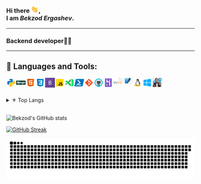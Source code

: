 ### Hi there <img src="https://raw.githubusercontent.com/bekzodergashev1/bekzodergashev1/master/wave.gif" width="20px">, <br /> I am *Bekzod Ergashev*.


---

### Backend developer🧑‍💻<br />

---

## 🔨 Languages and Tools:
[<img align="left" alt="python" width="26px" src="./techs/python.svg" />][python]
[<img align="left" alt="Django" width="26px" src="./techs/django.png" />][django]
[<img align="left" alt="HTML" width="26px" src="./techs/html.svg" />][html]
[<img align="left" alt="CSS" width="26px" src="./techs/css.svg" />][css]
[<img align="left" alt="bootsrtrap" width="26px" src="./techs/bp.png" />][bootsrtrap]
[<img align="left" alt="JavaScript" width="26px" src="./techs/javascript.svg" />][javascript]
[<img align="left" alt="Visual Studio Code" width="26px" src="./techs/vscode.svg" />][vscode]
[<img align="left" alt="Powershell" width="26px" src="./techs/powershell.svg" />][powershell]
[<img align="left" alt="Git" width="26px" src="./techs/git.svg" />][git]
[<img align="left" alt="GitHub" width="26px" src="./techs/github.svg" />][github]
[<img align="left" alt="Heroku" width="26px" src="./techs/heroku.svg" />][heroku]
[<img align="left" alt="mysql" width="26px" src="./techs/mysql.png" />][mysql]
[<img align="left" alt="sqlite3" width="26px" src="./techs/sqlite3.jfif" />][sqlite3]
[<img align="left" alt="Linux" width="26px" src="./techs/linux.svg" />][linux]
[<img align="left" alt="Windows" width="26px" src="./techs/windows 10.svg" />][windows]
[<img align="left" alt="Bot" width="26px" src="./techs/bot.jfif" />][bot]


<br />
<br />

<br />

<details>

  <summary>⚜ Top Langs</summary>
  
  <br />
  
  ![Top langs](https://github-readme-stats.vercel.app/api/top-langs/?username=bekzodergashev1&theme=algolia&layout=compact)
  
</details>

<br />




![Bekzod's GitHub stats](https://github-readme-stats.vercel.app/api?username=bekzodergashev1&count_private=true&show_icons=true&theme=algolia&include_all_commits=true)

[![GitHub Streak](https://github-readme-streak-stats.herokuapp.com?user=bekzodergashev1&theme=algolia&date_format=M%20j%5B%2C%20Y%5D)](https://git.io/streak-stats)

![Snake animation](https://github.com/bekzodergashev1/bekzodergashev1/blob/main/snake.svg)


[python]: https://www.python.org/
[django]: https://www.djangoproject.com/
[html]: https://www.w3schools.com/html/default.asp/
[css]: https://www.w3schools.com/css/default.asp/
[bootsrtrap]: https://bootstrap-4.ru/
[javascript]: https://www.javascript.com/
[vscode]: https://code.visualstudio.com/
[powershell]: https://docs.microsoft.com/en-us/powershell/
[git]: https://git-scm.com/
[github]: https://github.com
[heroku]: https://www.heroku.com/
[mysql]: https://www.mysql.com/
[sqlite3]: https://www.w3schools.com/sqlite3/
[linux]: https://www.linux.org/
[windows]: https://www.microsoft.com/en-us/windows
[bot]: https://core.telegram.org/bots/api
